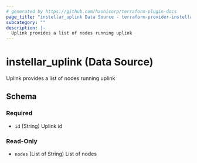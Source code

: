 ```yaml
---
# generated by https://github.com/hashicorp/terraform-plugin-docs
page_title: "instellar_uplink Data Source - terraform-provider-instellar"
subcategory: ""
description: |-
  Uplink provides a list of nodes running uplink
---
```


# instellar_uplink (Data Source)

Uplink provides a list of nodes running uplink



<!-- schema generated by tfplugindocs -->
## Schema

### Required

- `id` (String) Uplink id

### Read-Only

- `nodes` (List of String) List of nodes
